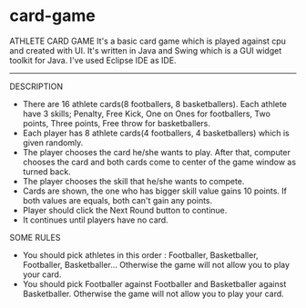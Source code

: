 # card-game

 ATHLETE CARD GAME
                                                                                                                                                                                  It's a basic card game which is played against cpu and created with UI. It's written in Java and Swing which is a GUI widget toolkit for Java. I've used Eclipse IDE as IDE.
 
 --------------------------------------------------------------------------------------------------------------------------------------------------------------------------
    
 DESCRIPTION
 
 - There are 16 athlete cards(8 footballers, 8 basketballers). Each athlete have 3 skills; Penalty, Free Kick, One on Ones for footballers, Two points, Three points, Free throw for basketballers.
 - Each player has 8 athlete cards(4 footballers, 4 basketballers) which is given randomly.
 - The player chooses the card he/she wants to play. After that, computer chooses the card and both cards come to center of the game window as turned back.
 - The player chooses the skill that he/she wants to compete.
 - Cards are shown, the one who has bigger skill value gains 10 points. If both values are equals, both can't gain any points.
 - Player should click the Next Round button to continue.
 - It continues until players have no card.
 
 SOME RULES
 
 - You should pick athletes in this order : Footballer, Basketballer, Footballer, Basketballer... Otherwise the game will not allow you to play your card.
 - You should pick Footballer against Footballer and Basketballer against Basketballer. Otherwise the game will not allow you to play your card.
